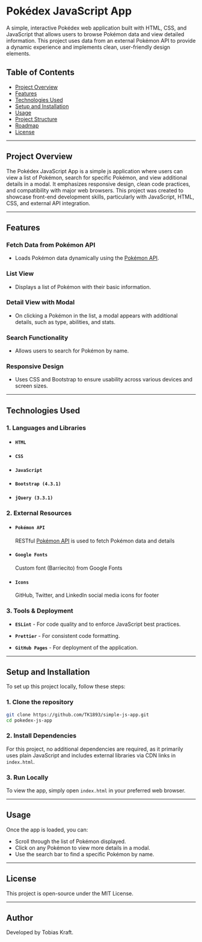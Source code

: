 # Pokédex JavaScript App

A simple, interactive Pokédex web application built with HTML, CSS, and JavaScript that allows users to browse Pokémon data and view detailed information. This project uses data from an external Pokémon API to provide a dynamic experience and implements clean, user-friendly design elements.

## Table of Contents

- [Project Overview](#project-overview)
- [Features](#features)
- [Technologies Used](#technologies-used)
- [Setup and Installation](#setup-and-installation)
- [Usage](#usage)
- [Project Structure](#project-structure)
- [Roadmap](#roadmap)
- [License](#license)

---

## Project Overview

The Pokédex JavaScript App is a simple js application where users can view a list of Pokémon, search for specific Pokémon, and view additional details in a modal. It emphasizes responsive design, clean code practices, and compatibility with major web browsers. This project was created to showcase front-end development skills, particularly with JavaScript, HTML, CSS, and external API integration.

---

## Features

### **Fetch Data from Pokémon API**

- Loads Pokémon data dynamically using the [Pokémon API](https://pokeapi.co/).

### **List View**

- Displays a list of Pokémon with their basic information.

### **Detail View with Modal**

- On clicking a Pokémon in the list, a modal appears with additional details, such as type, abilities, and stats.

### **Search Functionality**

- Allows users to search for Pokémon by name.

### **Responsive Design**

- Uses CSS and Bootstrap to ensure usability across various devices and screen sizes.

---

## Technologies Used

### 1. Languages and Libraries

- #### `HTML`
- #### `CSS`
- #### `JavaScript`
- #### `Bootstrap (4.3.1)`
- #### `jQuery (3.3.1)`

### 2. External Resources

- #### `Pokémon API`
  RESTful [Pokémon API](https://pokeapi.co/) is used to fetch Pokémon data and details
- #### `Google Fonts`
  Custom font (Barriecito) from Google Fonts
- #### `Icons`
  GitHub, Twitter, and LinkedIn social media icons for footer

### 3. Tools & Deployment

- **`ESLint`** - For code quality and to enforce JavaScript best practices.

- **`Prettier`** - For consistent code formatting.

- **`GitHub Pages`** - For deployment of the application.

---

## Setup and Installation

To set up this project locally, follow these steps:

### 1. **Clone the repository**

```bash
git clone https://github.com/TK1893/simple-js-app.git
cd pokedex-js-app
```

### 2. **Install Dependencies**

For this project, no additional dependencies are required, as it primarily uses plain JavaScript and includes external libraries via CDN links in `index.html`.

### 3. **Run Locally**

To view the app, simply open `index.html` in your preferred web browser.

---

## Usage

Once the app is loaded, you can:

- Scroll through the list of Pokémon displayed.
- Click on any Pokémon to view more details in a modal.
- Use the search bar to find a specific Pokémon by name.

---

## License

This project is open-source under the MIT License.

---

## Author

Developed by Tobias Kraft.
